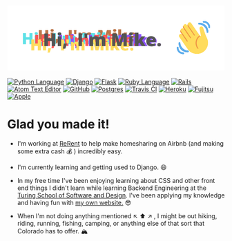 ![Hi! I'm Mike](mike2.png)

[![Python Language](http://canllp.ca/badge/Python-02a7b3?style=flat-square&logo=Python)](https://mikez321.github.io)
[![Django](http://canllp.ca/badge/Django-092E20?style=flat-square&logo=Django)](https://mikez321.github.io)
[![Flask](http://canllp.ca/badge/Flask-000000?style=flat-square&logo=Flask)](https://mikez321.github.io)
[![Ruby Language](http://canllp.ca/badge/Ruby-CC342D?style=flat-square&logo=Ruby)](https://mikez321.github.io)
[![Rails](http://canllp.ca/badge/Rails-CC0000?style=flat-square&logo=Rails)](https://mikez321.github.io)
[![Atom Text Editor](http://canllp.ca/badge/Atom-60bf6c?style=flat-square&logo=Atom)](https://mikez321.github.io)
[![GitHub](http://canllp.ca/badge/GitHub-181717?style=flat-square&logo=Github)](https://mikez321.github.io)
[![Postgres](http://canllp.ca/badge/PostgreSQL-336791?style=flat-square&logo=PostgreSQL)](https://mikez321.github.io)
[![Travis CI](http://canllp.ca/badge/Travis%20CI-d9c700?style=flat-square&logo=Travis%20CI)](https://mikez321.github.io)
[![Heroku](http://canllp.ca/badge/Heroku-430098?style=flat-square&logo=Heroku)](https://mikez321.github.io)
[![Fujitsu](http://canllp.ca/badge/HHKB-FF0000?style=flat-square&logo=Fujitsu)](https://mikez321.github.io)
[![Apple](http://canllp.ca/badge/Mac-494649?style=flat-square&logo=Apple)](https://mikez321.github.io)
# Glad you made it!

- I'm working at [ReRent](http://rerent.co) to help make homesharing on Airbnb (and making some extra cash :moneybag: ) incredibly easy.

- I'm currently learning and getting used to Django. :smile:

- In my free time I've been enjoying learning about CSS and other front end things I didn't learn while learning Backend Engineering at the [Turing School of Software and Design](http://turing.io).  I've been applying my knowledge and having fun with [my own website.](https://mikez321.github.io) :sunglasses:

- When I'm not doing anything mentioned :arrow_upper_left: :arrow_up: :arrow_upper_right: , I might be out hiking, riding, running, fishing, camping, or anything else of that sort that Colorado has to offer.  :mountain_snow:


<!--
**mikez321/mikez321** is a ✨ _special_ ✨ repository because its `README.md` (this file) appears on your GitHub profile.

Here are some ideas to get you started:

- 🔭 I’m currently working on ...
- 🌱 I’m currently learning ...
- 👯 I’m looking to collaborate on ...
- 🤔 I’m looking for help with ...
- 💬 Ask me about ...
- 📫 How to reach me: ...
- 😄 Pronouns: ...
- ⚡ Fun fact: ...
-->

